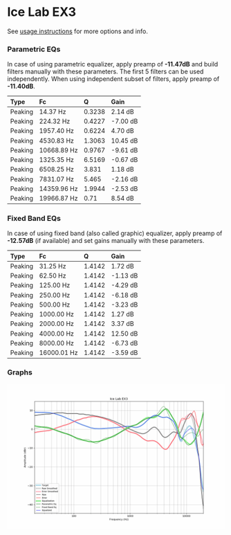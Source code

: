 # Ice Lab EX3
See [usage instructions](https://github.com/jaakkopasanen/AutoEq#usage) for more options and info.

### Parametric EQs
In case of using parametric equalizer, apply preamp of **-11.47dB** and build filters manually
with these parameters. The first 5 filters can be used independently.
When using independent subset of filters, apply preamp of **-11.40dB**.

| Type    | Fc          |      Q | Gain     |
|:--------|:------------|:-------|:---------|
| Peaking | 14.37 Hz    | 0.3238 | 2.14 dB  |
| Peaking | 224.32 Hz   | 0.4227 | -7.00 dB |
| Peaking | 1957.40 Hz  | 0.6224 | 4.70 dB  |
| Peaking | 4530.83 Hz  | 1.3063 | 10.45 dB |
| Peaking | 10668.89 Hz | 0.9767 | -9.61 dB |
| Peaking | 1325.35 Hz  | 6.5169 | -0.67 dB |
| Peaking | 6508.25 Hz  | 3.831  | 1.18 dB  |
| Peaking | 7831.07 Hz  | 5.465  | -2.16 dB |
| Peaking | 14359.96 Hz | 1.9944 | -2.53 dB |
| Peaking | 19966.87 Hz | 0.71   | 8.54 dB  |

### Fixed Band EQs
In case of using fixed band (also called graphic) equalizer, apply preamp of **-12.57dB**
(if available) and set gains manually with these parameters.

| Type    | Fc          |      Q | Gain     |
|:--------|:------------|:-------|:---------|
| Peaking | 31.25 Hz    | 1.4142 | 1.72 dB  |
| Peaking | 62.50 Hz    | 1.4142 | -1.13 dB |
| Peaking | 125.00 Hz   | 1.4142 | -4.29 dB |
| Peaking | 250.00 Hz   | 1.4142 | -6.18 dB |
| Peaking | 500.00 Hz   | 1.4142 | -3.23 dB |
| Peaking | 1000.00 Hz  | 1.4142 | 1.27 dB  |
| Peaking | 2000.00 Hz  | 1.4142 | 3.37 dB  |
| Peaking | 4000.00 Hz  | 1.4142 | 12.50 dB |
| Peaking | 8000.00 Hz  | 1.4142 | -6.73 dB |
| Peaking | 16000.01 Hz | 1.4142 | -3.59 dB |

### Graphs
![](./Ice%20Lab%20EX3.png)